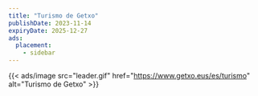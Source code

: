 ```yaml
---
title: "Turismo de Getxo"
publishDate: 2023-11-14
expiryDate: 2025-12-27
ads:
  placement:
    - sidebar
---
```


{{< ads/image src="leader.gif" href="https://www.getxo.eus/es/turismo" alt="Turismo de Getxo" >}}
